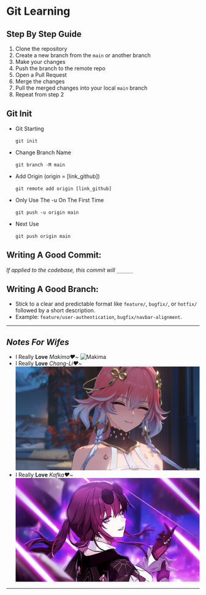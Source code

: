 # **Git Learning**

## Step By Step Guide

1. Clone the repository
2. Create a new branch from the `main` or another branch
3. Make your changes
4. Push the branch to the remote repo
5. Open a Pull Request
6. Merge the changes
7. Pull the merged changes into your local `main` branch
8. Repeat from step 2

## Git Init

- Git Starting

  `git init`

- Change Branch Name

  `git branch -M main`

- Add Origin (origin = [link_github])

  `git remote add origin [link_github]`

- Only Use The -u On The First Time

  `git push -u origin main`

- Next Use

  `git push origin main`

## Writing A Good Commit:

_If applied to the codebase, this commit will `______`_

## Writing A Good Branch:

- Stick to a clear and predictable format like `feature/`, `bugfix/`, or `hotfix/` followed by a short description.
- Example: `feature/user-authentication`, `bugfix/navbar-alignment`.

---

## _Notes For Wifes_

- I Really **Love** _Makima❤️~_
  ![Makima](image/makima.png)
- I Really **Love** _Chang-Li❤️~_
  ![Chang-Li](image/changli.png)
- I Really **Love** _Kafka❤️~_
  ![Chang-Li](image/kafka.png)

---
